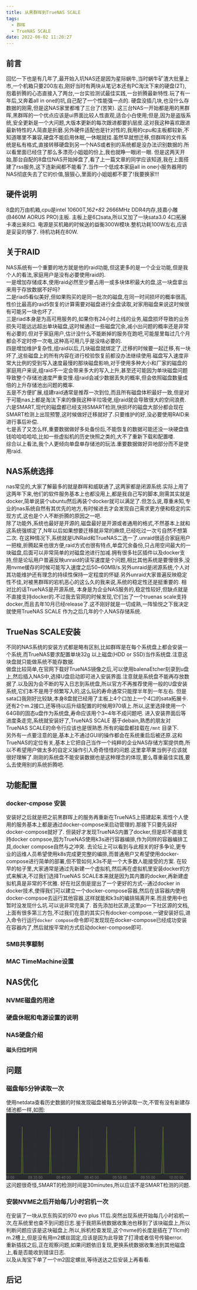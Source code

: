```yaml
---
title: 从黑群晖到TrueNAS SCALE
tags:
  - 群晖
  - TrueNAS SCALE
date: 2022-06-02 11:20:27
---
```


## 前言
回忆一下也是有几年了,最开始入坑NAS还是因为星际蜗牛,当时蜗牛矿渣大批量上市,一个机箱只要200左右,刚好当时有两块从笔记本还有PC淘汰下来的硬盘(2T),抱着折腾的心态直接入了两台,一台实验测试最佳实践,一台折腾最新特性.玩了有一年后,又奔着all in one的坑,自己配了一个性能强一点的.
硬盘没插几块,也没什么存数据的刚需,但是这NAS家里都堆了三台了(苦笑).
这三台NAS一开始都是用的黑群晖,黑群晖的一个优点应该是ui界面比较人性直观,适合小白使用;但是,因为是盗版系统,安全更新是一个大问题,大版本更新的每次跟进都要扒层皮.这对我这种喜欢跟进最新特性的人简直是折磨.另外硬件适配也是针对性的,我用的cpu和主板都较新,不知道哪里不兼容,硬盘不能启用休眠,一休眠就挂.虽然早就想迁移,但群晖的文件系统是私有格式,直接转移硬盘到另一个NAS或者别的系统都是没办法识别数据的.所以看里面已经住了那么多漂亮小姐姐的份上,我也就睁一眼闭一眼.
但是这两天开始,那台自配的8盘位NAS开始掉盘了,看了上一篇文章的同学应该知道,我在上面搭建了rss服务,这下连新闻都不能看了.当作一个低成本家庭all in one小服务器用的NAS彻底失去了它的价值,狠狠心,里面的小姐姐都不要了!我要换家!!!
<!--more-->
## 硬件说明
8盘的万由机箱,cpu是intel 10600T,16*2+8*2 2666MHz DDR4内存,技嘉小雕(B460M AORUS PRO)主板.
主板上是6口sata,所以又加了一块sata3.0 4口拓展卡凑出来8口.
电源是买机箱的时候送的益衡300W模块.整机功耗100W左右,应该是妥妥的够了.
待机功耗在80W.
## 关于RAID
NAS系统有一个重要的地方就是他的raid功能,但这更多的是一个企业功能,但是我个人的看法,家庭用户是没有必要使用raid的.    
一是增加存储成本,使用raid必然至少要占用一或多块体积最大的盘,这一块盘拿出来用于存放数据不好吗?  
二是riad5看似美好,但如果购买的是同一批次的磁盘,在同一时间损坏的概率很高,性价比最高的raid5恢复的计算需要对磁盘进行全盘读取,对家用磁盘来说这时候很有可能另一块也坏了.  
三是riad本身是为高可用服务的,如果你有24小时上线的业务,磁盘损坏导致的业务损失可能远远超出单块磁盘,这时候通过一些磁盘冗余,减小出问题的概率还是非常有必要的.但对于家庭用户,估计没什么不能断掉的服务在跑吧,可能屋里每过几个月都会不定时停一次电,这种高可用几乎是没啥必要的.  
四是增加维护复杂性,组raid以后,几块磁盘就绑定了,迁移的时候要一起迁移,有一块坏了,这些磁盘上的所有内容在进行校验恢复前都没办法继续使用.磁盘写入速度非常大比例的受到写入速度最慢的那块磁盘影响,对于使用多种大小和厂家的磁盘的家庭用户来说,组raid不一定会带来多大的写入上升,甚至还可能因为单块磁盘问题导致整个存储池速度严重变慢.组raid会减少数据丢失的概率,但会依照磁盘数量成倍的上升存储池出问题的概率.    
五是不方便扩展,组建raid通常是推荐一次到位,而且所有磁盘体积最好一致,但是对于可能nas上都是淘汰下来的像我这种半垃圾佬,组raid就会导致很大的空间浪费.  
六是SMART,现代的磁盘都已经支持SMART检测,快损坏的磁盘大部分都会现在SMART检测上出现预警,这时候做好迁移就好了.只要维护的好,没必要使用RAID来进行事后补偿.  
七是丢了又怎么样,重要数据做好多处备份后,不能恢复的数据可能还没一块硬盘值钱哈哈哈哈哈,比如一些虚拟机的历史快照之类的,大不了重新下载和配置喽.  
综合以上看法,我个人更倾向单盘单存储池的玩法.重要数据做好异地部分而不是使用raid.
## NAS系统选择
nas常见的,大家了解最多的就是群晖和威联通了,这两家都是闭源系统.实际上用了这两年下来,他们的软件服务基本上也都没用上,都是我自己写的脚本,刚需其实就是docker,简单说装个ubuntu然后再装个docker就可以满足了.但怎么说,尊重未知,专业的nas系统自然有其优先的地方,有时候进去才会发现自己需求更方便和稳定的实现方式,这也是个人不断折腾的原因之一吧.  
除了功能外,系统也最好是开源的,磁盘最好是开源或者通用的格式,不然基本上就和这系统强绑定了,N年以后如果想要迁移就非常的麻烦,已经吃过一次亏自然不想第二次.
在这种情况下,系统就是UNRaid和TrueNAS二选一了.unraid很适合家庭用户一把梭,折腾起来也很方便,raid方式也很有特点,单盘冗余备份,只占用空间最大的一块磁盘,后面可以非常简单的对磁盘池进行加减.拥有很多社区插件以及docker支持,但是论坛用户普遍反映unraid的读写速度是个问题,相比其他系统是要慢很多,没用nvme缓存的时候可能写入速度之后50~60MB/s.另外unraid是闭源系统,个人对其功能维护还有理念的持续性保持一定程度的怀疑.另外unraid大家普遍反映稳定性不佳,对被黑群晖的宕机恶心的这么久的我来说,系统的稳定性还是挺重要的.
相对比的话TrueNAS是开源系统, 本身是为企业NAS服务的,稳定性较好,但缺点就是不直接支持docker的.不过我去官网的时候发现,它们出了一个truenas scale支持docker,而且去年10月已经release了.这不刚好就是一切成熟,一阵愉悦之下我决定就使用TrueNAS SCALE 作为之后几年的个人NAS存储系统.  
## TrueNas SCALE安装
不同的NAS系统的安装方式都是略有区别,比如群晖是在每个系统盘上都会安装一个系统,而TrueNAS要求配置单块32g 以上磁盘(HDD or SSD)当作系统盘.注意这块盘就只能做系统不能存数据.  
做盘比较简单,在官网下载好TrueNAS镜像之后,可以使用balenaEtcher刻录到u盘上,然后插入NAS中,选择U盘启动即可进入安装界面.注意就是系统盘不能再存放数据了.以及因为会不断的写入日志到系统盘,所以官方不再推荐使用一般的U盘安装系统,它们本不是用于频繁写入的,这么玩的寿命通常只能撑半年到一年左右.
但是sata口我刚好比较缺,本身8盘就已经用了主板上4个口加上一个4口的sata拓展卡.还有2个m.2接口,还等待以后升级配置的时候用970填上.所以,这里选择使用一个64GB的固态u盘作为系统盘,寿命应该用个3~4年不成问题吧.
进入安装界面后等进度条走完,系统就安装好了,TrueNAS SCALE 基于debain,熟悉的朋友对TrueNAS SCALE的命令行应该也是很熟悉.所有的磁盘都挂载在`/mnt` 目录下.  
另外有一点要注意的是,基本上不通过GUI的操作都会在系统重启后被还原.这和TrueNAS的定位有关,基本上它把自己当作一个纯粹的企业NAS存储方案提供商,所以不希望用户做太多的自定义操作引入奇奇怪怪的问题.这里拿苹果当例子应该就很好理解了.刚刚的系统盘不能安装数据也是这种理念的体现,要么尊重最佳实践,要么去使用别的系统折腾吧.
## 功能配置
### docker-cmpose 安装
安装好之后就是把之前黑群晖上的服务再重新在TrueNAS上搭建起来.索性个人使用的服务基本上都是通过docker-compose来启动管理的.那接下只要先装好docker-compose就好了.
但装好才发现TrueNAS内置了docker,但是却不直接支持docker compsoe,因为TrueNAS使用k3s进行容器编排,作为同样的容器编排工具,docker compose自然与之冲突.
去论坛上可以看到与此相关的好多争论,更专业的运维人员希望使用k8s完成更完整的编排,而普通用户又希望使用docker-compose进行简单的部署,但不管如何,k3s不是一个大多数人能接受的方案.
在较早的帖子里,大家通常是通过先新建一个虚拟机,然后再在虚拟机里安装docker的方式来解决,不过我们选择TrueNAS SCALE本来就是因为其内置的docker,再新建虚拟机真是非常的不优雅.
好在社区倒是提出了一个更好的方式--通过docker in docker技术,使得我们可以建立一个docker-compose容器,然后在该容器内使用docker-compsoe去运行其他容器,这样就能和k3s的编排隔离开来.而且使用中也暂时没发现什么坑.可以说非常完美了.
首先添加社区源,这里po一下社区源的文档,上面有很多第三方包,不过我们在意的其实只有docker-compose.一键安装好后,进入命令行运行`docker compose`命令即可发现现在docker-compose已经成功安装在容器内了,然后就按平常的方式启动docker-compose即可.

### SMB共享额制
### MAC TimeMachine设置

## NAS优化
### NVME磁盘的用途
### 硬盘休眠和电源设置的说明
### NAS硬盘介绍
#### 磁头归位时间

## 问题
### 磁盘每5分钟读取一次
使用netdata查看历史数据的时候发现磁盘被每五分钟读取一次,不管有没有新建存储池都一样,如图:
![issue image](../images/220602_truenas_sdb_issue_image.png)
这问题很奇怪,SMART的检测时间是30minutes,所以应该不是SMART检测的问题.
### 安装NVME之后开始每几小时宕机一次
在安装了一块从京东购买的970 evo plus 1T后.突然出现系统开始每几小时宕机一次,在系统里也查不到问题日志.鉴于我把系统数据收集池也移到了该块磁盘上,所以判断问题应该是这块磁盘上.所以,拆机检查发现,这个nvme的长度是插在了11cm的m.2槽上,但是没有用m2螺丝固定,应该是因为此导致了打滑或者信号传输error.  
重新插拔之后,正在观察问题,如果问题依旧复现,更换系统数据收集池到其他磁盘上,看是否能收到错误日志.  
以及从淘宝下单了一个m2固定螺丝,等待送达之后安装上再看看.  
## 后记
